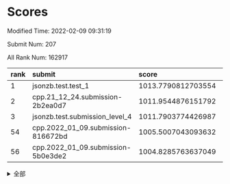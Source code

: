# Scores

Modified Time: 2022-02-09 09:31:19

Submit Num: 207

All Rank Num: 162917

| rank |               submit               |       score        |       sigma        | pk_num |
| :--- | :--------------------------------- | :----------------- | :----------------- | :----- |
| 1    | jsonzb.test.test_1                 | 1013.7790812703554 | 0.8206467636637614 | 3149   |
| 2    | cpp.21_12_24.submission-2b2ea0d7   | 1011.9544876151792 | 0.7864514866045718 | 3142   |
| 3    | jsonzb.test.submission_level_4     | 1011.7903774426987 | 0.7891431554619507 | 3140   |
| 54   | cpp.2022_01_09.submission-816672bd | 1005.5007043093632 | 0.7382730893789851 | 3150   |
| 56   | cpp.2022_01_09.submission-5b0e3de2 | 1004.8285763637049 | 0.7322756128102272 | 3148   |


<details>
<summary>全部</summary>

| rank |                 submit                 |       score        |       sigma        | pk_num |
| :--- | :------------------------------------- | :----------------- | :----------------- | :----- |
| 1    | jsonzb.test.test_1                     | 1013.7790812703554 | 0.8206467636637614 | 3149   |
| 2    | cpp.21_12_24.submission-2b2ea0d7       | 1011.9544876151792 | 0.7864514866045718 | 3142   |
| 3    | jsonzb.test.submission_level_4         | 1011.7903774426987 | 0.7891431554619507 | 3140   |
| 4    | gobigger.level_3.submission_level_3_43 | 1011.7332552780059 | 0.7785599246720689 | 3145   |
| 5    | gobigger.level_3.submission_level_3_19 | 1011.687821104651  | 0.775776114018782  | 3144   |
| 6    | gobigger.level_3.submission_level_3_34 | 1011.5392046530411 | 0.7564426265741347 | 3145   |
| 7    | gobigger.level_3.submission_level_3_38 | 1011.5081320892253 | 0.7815058552462908 | 3146   |
| 8    | gobigger.level_3.submission_level_3_22 | 1011.2502979869386 | 0.7604800021243765 | 3150   |
| 9    | gobigger.level_3.submission_level_3_42 | 1011.2467320529436 | 0.7534949435989654 | 3147   |
| 10   | gobigger.level_3.submission_level_3_18 | 1011.1639935893656 | 0.7761801847224273 | 3152   |
| 11   | gobigger.level_3.submission_level_3_27 | 1010.8846394008006 | 0.7731122076642568 | 3146   |
| 12   | gobigger.level_3.submission_level_3_29 | 1010.8465270296302 | 0.770799385365952  | 3154   |
| 13   | gobigger.level_3.submission_level_3_28 | 1010.7632139469122 | 0.7604195217833367 | 3151   |
| 14   | gobigger.level_3.submission_level_3_11 | 1010.6805181583449 | 0.7613854690734816 | 3149   |
| 15   | gobigger.level_3.submission_level_3_13 | 1010.5999758146803 | 0.77228290847737   | 3148   |
| 16   | gobigger.level_3.submission_level_3_24 | 1010.5718598303837 | 0.7805670072478714 | 3148   |
| 17   | gobigger.level_3.submission_level_3_33 | 1010.5335187268406 | 0.7843658165003    | 3139   |
| 18   | gobigger.level_3.submission_level_3_40 | 1010.5248115920135 | 0.7437388966140028 | 3148   |
| 19   | gobigger.level_3.submission_level_3_6  | 1010.3063655615806 | 0.7750973748533877 | 3150   |
| 20   | gobigger.level_3.submission_level_3_48 | 1010.2768215650264 | 0.7524453429173359 | 3148   |
| 21   | gobigger.level_3.submission_level_3_21 | 1010.2623816866502 | 0.7510230909026347 | 3145   |
| 22   | gobigger.level_3.submission_level_3_39 | 1010.2419223868017 | 0.7552836818330398 | 3151   |
| 23   | gobigger.level_3.submission_level_3_16 | 1010.2253331282503 | 0.7650749946648704 | 3146   |
| 24   | gobigger.level_3.submission_level_3_46 | 1010.2249072673939 | 0.7486965584083957 | 3144   |
| 25   | gobigger.level_3.submission_level_3_31 | 1010.2091122141044 | 0.7582354940918044 | 3144   |
| 26   | gobigger.level_3.submission_level_3_0  | 1010.1708124409231 | 0.7511659073048582 | 3145   |
| 27   | gobigger.level_3.submission_level_3_10 | 1010.15450556671   | 0.7838453237135248 | 3150   |
| 28   | gobigger.level_3.submission_level_3_20 | 1010.1274302087685 | 0.7774714757905784 | 3148   |
| 29   | gobigger.level_3.submission_level_3_23 | 1010.0877204815006 | 0.7457106103276501 | 3143   |
| 30   | gobigger.level_3.submission_level_3_17 | 1010.0276527376529 | 0.7506781225223481 | 3147   |
| 31   | gobigger.level_3.submission_level_3_36 | 1010.0178597944039 | 0.8063559999220401 | 3146   |
| 32   | gobigger.level_3.submission_level_3_4  | 1009.9692427600503 | 0.7662548633156989 | 3145   |
| 33   | gobigger.level_3.submission_level_3_30 | 1009.9540453903714 | 0.7692627446621929 | 3154   |
| 34   | gobigger.level_3.submission_level_3_44 | 1009.9509506630999 | 0.7309456126768186 | 3144   |
| 35   | gobigger.level_3.submission_level_3_15 | 1009.9184065827791 | 0.7560707099308244 | 3148   |
| 36   | gobigger.level_3.submission_level_3_41 | 1009.8778858972377 | 0.7650836680635872 | 3151   |
| 37   | gobigger.level_3.submission_level_3_5  | 1009.8626100720943 | 0.7584483382903979 | 3149   |
| 38   | gobigger.level_3.submission_level_3_47 | 1009.7827084585379 | 0.7577401062639127 | 3155   |
| 39   | gobigger.level_3.submission_level_3_2  | 1009.7772956922996 | 0.7730889669612316 | 3149   |
| 40   | gobigger.level_3.submission_level_3_1  | 1009.5551183352273 | 0.7508868934155013 | 3152   |
| 41   | gobigger.level_3.submission_level_3_14 | 1009.505378476808  | 0.7485343238653678 | 3152   |
| 42   | gobigger.level_3.submission_level_3_8  | 1009.4689724328732 | 0.7460865279427185 | 3143   |
| 43   | gobigger.level_3.submission_level_3_35 | 1009.4509193766164 | 0.7743286387216636 | 3146   |
| 44   | gobigger.level_3.submission_level_3_26 | 1009.4059237831269 | 0.7515158489170783 | 3148   |
| 45   | gobigger.level_3.submission_level_3_12 | 1009.3880583373445 | 0.7617651643312138 | 3150   |
| 46   | gobigger.level_3.submission_level_3_3  | 1009.2282382717444 | 0.76601193481938   | 3148   |
| 47   | gobigger.level_3.submission_level_3_45 | 1009.205514976864  | 0.7507530506323397 | 3149   |
| 48   | gobigger.level_3.submission_level_3_32 | 1009.1368781864802 | 0.7613012750969453 | 3147   |
| 49   | gobigger.level_3.submission_level_3_25 | 1009.0472810358067 | 0.7481222866260685 | 3151   |
| 50   | gobigger.level_3.submission_level_3_7  | 1009.0449892447111 | 0.7389205307366467 | 3146   |
| 51   | gobigger.level_3.submission_level_3_9  | 1008.8777412913704 | 0.753222077071614  | 3152   |
| 52   | gobigger.level_3.submission_level_3_37 | 1008.3275577423198 | 0.7446810763184151 | 3148   |
| 53   | gobigger.level_3.submission_level_3_49 | 1008.2258619738191 | 0.7325999138605797 | 3153   |
| 54   | cpp.2022_01_09.submission-816672bd     | 1005.5007043093632 | 0.7382730893789851 | 3150   |
| 55   | gobigger.level_1.submission_level_1_19 | 1004.8359140053315 | 0.7224885525119042 | 3147   |
| 56   | cpp.2022_01_09.submission-5b0e3de2     | 1004.8285763637049 | 0.7322756128102272 | 3148   |
| 57   | gobigger.level_1.submission_level_1_20 | 1004.7054411954035 | 0.7234354009711834 | 3155   |
| 58   | gobigger.level_1.submission_level_1_42 | 1004.3751788123052 | 0.7166275105393738 | 3145   |
| 59   | gobigger.level_1.submission_level_1_18 | 1004.2806047947187 | 0.719800259840732  | 3148   |
| 60   | gobigger.level_1.submission_level_1_43 | 1004.2695758472573 | 0.7149761981109933 | 3147   |
| 61   | gobigger.level_1.submission_level_1_10 | 1004.2514642783863 | 0.7155726095919093 | 3150   |
| 62   | gobigger.level_1.submission_level_1_30 | 1004.1741688393973 | 0.7326806293973291 | 3152   |
| 63   | gobigger.level_1.submission_level_1_13 | 1004.1726400069979 | 0.7137882503028871 | 3148   |
| 64   | gobigger.level_1.submission_level_1_26 | 1004.1042106578008 | 0.7131616485792288 | 3146   |
| 65   | gobigger.level_1.submission_level_1_35 | 1004.0182357777995 | 0.7075783871562318 | 3152   |
| 66   | gobigger.level_1.submission_level_1_46 | 1004.0146780584962 | 0.7130320753468321 | 3143   |
| 67   | gobigger.level_1.submission_level_1_41 | 1003.9039080179771 | 0.715141226232513  | 3157   |
| 68   | gobigger.level_1.submission_level_1_16 | 1003.847267531465  | 0.7294645480084567 | 3150   |
| 69   | gobigger.level_1.submission_level_1_7  | 1003.8182617825489 | 0.7191767529727804 | 3148   |
| 70   | gobigger.level_1.submission_level_1_27 | 1003.8016497431099 | 0.7150557251051913 | 3147   |
| 71   | gobigger.level_1.submission_level_1_38 | 1003.79261189095   | 0.7174720920332013 | 3147   |
| 72   | gobigger.level_1.submission_level_1_21 | 1003.7766641197253 | 0.7165539589682104 | 3149   |
| 73   | gobigger.level_1.submission_level_1_45 | 1003.7376196020189 | 0.7261911746626807 | 3149   |
| 74   | gobigger.level_1.submission_level_1_40 | 1003.6271745832457 | 0.7166206733289194 | 3150   |
| 75   | gobigger.level_1.submission_level_1_11 | 1003.6061016097069 | 0.7156890860868221 | 3152   |
| 76   | gobigger.level_1.submission_level_1_33 | 1003.594709253395  | 0.7212070829983926 | 3144   |
| 77   | gobigger.level_1.submission_level_1_31 | 1003.5882184349346 | 0.721503356528105  | 3147   |
| 78   | gobigger.level_1.submission_level_1_4  | 1003.583482518019  | 0.7393873691941191 | 3153   |
| 79   | gobigger.level_1.submission_level_1_3  | 1003.5627223424908 | 0.7211501776775233 | 3151   |
| 80   | gobigger.level_1.submission_level_1_34 | 1003.5322709057453 | 0.7141999515742662 | 3144   |
| 81   | gobigger.level_1.submission_level_1_0  | 1003.4582816264672 | 0.7265769051429316 | 3146   |
| 82   | gobigger.level_1.submission_level_1_17 | 1003.4110016166145 | 0.7188726010576643 | 3147   |
| 83   | gobigger.level_1.submission_level_1_39 | 1003.3992443761299 | 0.7207235805327016 | 3145   |
| 84   | gobigger.level_1.submission_level_1_12 | 1003.3705743591905 | 0.7055035327989492 | 3147   |
| 85   | gobigger.level_1.submission_level_1_8  | 1003.3108137190726 | 0.7237808807934589 | 3143   |
| 86   | gobigger.level_1.submission_level_1_24 | 1003.2601392486094 | 0.7195452798207367 | 3152   |
| 87   | gobigger.level_1.submission_level_1_14 | 1003.1959506660114 | 0.7143222765895126 | 3146   |
| 88   | gobigger.level_1.submission_level_1_1  | 1003.1420089060896 | 0.7076525361974965 | 3152   |
| 89   | gobigger.level_1.submission_level_1_29 | 1003.1259701841515 | 0.7197152436182939 | 3151   |
| 90   | gobigger.level_1.submission_level_1_36 | 1003.099693421285  | 0.7190959839518047 | 3143   |
| 91   | gobigger.level_1.submission_level_1_28 | 1003.0316327883783 | 0.7140013131236315 | 3150   |
| 92   | gobigger.level_1.submission_level_1_49 | 1002.9771315498043 | 0.7262366738162498 | 3150   |
| 93   | gobigger.level_1.submission_level_1_6  | 1002.9501260693165 | 0.7173627969914289 | 3148   |
| 94   | gobigger.level_1.submission_level_1_9  | 1002.8774361069583 | 0.71937556153015   | 3148   |
| 95   | gobigger.level_1.submission_level_1_25 | 1002.875512521565  | 0.704642153585023  | 3145   |
| 96   | gobigger.level_1.submission_level_1_5  | 1002.8210893181093 | 0.7131114639473404 | 3146   |
| 97   | gobigger.level_1.submission_level_1_37 | 1002.7875415890836 | 0.7221460165541412 | 3147   |
| 98   | gobigger.level_1.submission_level_1_23 | 1002.6818862208568 | 0.7221685310460156 | 3146   |
| 99   | gobigger.level_1.submission_level_1_15 | 1002.6627267372594 | 0.7147250225850559 | 3150   |
| 100  | gobigger.level_1.submission_level_1_2  | 1002.598169586306  | 0.7097888697930856 | 3150   |
| 101  | gobigger.level_1.submission_level_1_32 | 1002.5232375736587 | 0.7275602213406134 | 3147   |
| 102  | gobigger.level_1.submission_level_1_22 | 1002.5081936278555 | 0.709196052699303  | 3144   |
| 103  | gobigger.level_1.submission_level_1_48 | 1002.3555214285304 | 0.7201377303436399 | 3155   |
| 104  | gobigger.level_1.submission_level_1_47 | 1002.0300287190579 | 0.7120218380998239 | 3153   |
| 105  | gobigger.level_1.submission_level_1_44 | 1001.8977349825319 | 0.7148975745732622 | 3149   |
| 106  | gobigger.random.submission_random_48   | 996.9797332050799  | 0.7158482814604666 | 3148   |
| 107  | gobigger.random.submission_random_30   | 996.9090020984053  | 0.6991773908260949 | 3151   |
| 108  | gobigger.random.submission_random_31   | 996.8723707208192  | 0.7062747158848576 | 3147   |
| 109  | gobigger.random.submission_random_16   | 996.8511310781761  | 0.7108183664110026 | 3144   |
| 110  | gobigger.random.submission_random_27   | 996.5806300178967  | 0.7051268087712728 | 3148   |
| 111  | gobigger.random.submission_random_34   | 996.5600212113862  | 0.7186034339481467 | 3147   |
| 112  | gobigger.random.submission_random_49   | 996.5571657808189  | 0.7088495853822798 | 3148   |
| 113  | gobigger.random.submission_random_0    | 996.5373907036872  | 0.703407242030066  | 3147   |
| 114  | gobigger.random.submission_random_44   | 996.516961822254   | 0.7138645606888501 | 3147   |
| 115  | gobigger.random.submission_random_24   | 996.376208705796   | 0.7119474263801835 | 3149   |
| 116  | gobigger.random.submission_random_21   | 996.3201895771543  | 0.710999483229952  | 3149   |
| 117  | gobigger.random.submission_random_6    | 996.2996251629992  | 0.7133142379518229 | 3155   |
| 118  | gobigger.random.submission_random_42   | 996.2905356280073  | 0.7185217547212972 | 3147   |
| 119  | gobigger.random.submission_random_19   | 996.2699400381389  | 0.708870366488982  | 3149   |
| 120  | gobigger.random.submission_random_8    | 996.236133495224   | 0.7188980246179616 | 3148   |
| 121  | gobigger.random.submission_random_36   | 996.2148182890624  | 0.7049602246141642 | 3150   |
| 122  | gobigger.random.submission_random_39   | 996.194486284315   | 0.7188759105027801 | 3150   |
| 123  | gobigger.random.submission_random_35   | 996.185252259758   | 0.7185065938959969 | 3147   |
| 124  | gobigger.random.submission_random_26   | 996.1839423380198  | 0.7122657325272767 | 3152   |
| 125  | gobigger.random.submission_random_14   | 996.1087402827362  | 0.6936686848062568 | 3148   |
| 126  | gobigger.random.submission_random_9    | 996.0420463653755  | 0.7064155124181342 | 3146   |
| 127  | gobigger.random.submission_random_12   | 995.9740512300972  | 0.7076464054489052 | 3147   |
| 128  | gobigger.random.submission_random_7    | 995.8745556597596  | 0.7185899055914782 | 3146   |
| 129  | gobigger.random.submission_random_47   | 995.822962435671   | 0.7104292109182357 | 3150   |
| 130  | gobigger.random.submission_random_11   | 995.7970855342293  | 0.7069723177784624 | 3152   |
| 131  | gobigger.random.submission_random_43   | 995.643104706912   | 0.7226874441821366 | 3150   |
| 132  | gobigger.random.submission_random_38   | 995.6326380078167  | 0.7140807384351547 | 3149   |
| 133  | gobigger.random.submission_random_41   | 995.6168879224555  | 0.7106012187781785 | 3149   |
| 134  | gobigger.random.submission_random_33   | 995.5536808090826  | 0.713232363578522  | 3152   |
| 135  | gobigger.random.submission_random_22   | 995.5525791602308  | 0.7164582461508632 | 3147   |
| 136  | gobigger.random.submission_random_1    | 995.5485219638499  | 0.7089013824477995 | 3155   |
| 137  | gobigger.random.submission_random_29   | 995.5386084264403  | 0.7246802123611824 | 3150   |
| 138  | gobigger.random.submission_random_3    | 995.4936646142571  | 0.709629841053146  | 3149   |
| 139  | gobigger.random.submission_random_2    | 995.4840584548078  | 0.7131731229354288 | 3149   |
| 140  | gobigger.random.submission_random_17   | 995.4635145112206  | 0.7104896587909711 | 3150   |
| 141  | gobigger.random.submission_random_40   | 995.4006962902968  | 0.7226497621507758 | 3147   |
| 142  | gobigger.random.submission_random_5    | 995.2774613925016  | 0.7105623282296898 | 3142   |
| 143  | gobigger.random.submission_random_46   | 995.2411283271326  | 0.7171795147180194 | 3144   |
| 144  | gobigger.random.submission_random_45   | 995.205140206028   | 0.7209476700558403 | 3149   |
| 145  | gobigger.random.submission_random_4    | 995.1314902780318  | 0.715193427849354  | 3148   |
| 146  | gobigger.random.submission_random_32   | 995.0703092975033  | 0.7125495969034451 | 3146   |
| 147  | gobigger.random.submission_random_15   | 994.9650637433552  | 0.7047484683992797 | 3147   |
| 148  | gobigger.random.submission_random_37   | 994.9334866238427  | 0.7186241363738444 | 3144   |
| 149  | gobigger.random.submission_random_10   | 994.8696520052025  | 0.7233488052308974 | 3148   |
| 150  | gobigger.random.submission_random_18   | 994.839863742199   | 0.7016826593256444 | 3152   |
| 151  | gobigger.random.submission_random_25   | 994.7677365412984  | 0.708247799318301  | 3148   |
| 152  | gobigger.random.submission_random_23   | 994.7453799883456  | 0.7184094174971566 | 3151   |
| 153  | gobigger.random.submission_random_28   | 994.6167420640575  | 0.7108793965540885 | 3151   |
| 154  | gobigger.random.submission_random_13   | 994.3749022383935  | 0.7214696592735997 | 3143   |
| 155  | gobigger.random.submission_random_20   | 994.196701492091   | 0.7219044053931444 | 3146   |
| 156  | gobigger.level_2.submission_level_2_4  | 993.7494704904991  | 0.7437194161486552 | 3141   |
| 157  | gobigger.level_2.submission_level_2_24 | 993.2460544350968  | 0.7327099003612908 | 3149   |
| 158  | gobigger.level_2.submission_level_2_31 | 993.2010666661066  | 0.7500871788219535 | 3147   |
| 159  | gobigger.level_2.submission_level_2_40 | 992.8994255622788  | 0.726709469900973  | 3149   |
| 160  | gobigger.level_2.submission_level_2_36 | 992.8563571289139  | 0.7619436407337742 | 3150   |
| 161  | gobigger.level_2.submission_level_2_8  | 992.8158048267537  | 0.7430062825805033 | 3151   |
| 162  | gobigger.level_2.submission_level_2_42 | 992.8154888934027  | 0.7402486702756017 | 3148   |
| 163  | gobigger.level_2.submission_level_2_20 | 992.6528390515163  | 0.7375344152689186 | 3148   |
| 164  | gobigger.level_2.submission_level_2_17 | 992.6067697868524  | 0.7284343175865028 | 3151   |
| 165  | gobigger.level_2.submission_level_2_45 | 992.5452100084714  | 0.7503164771540503 | 3148   |
| 166  | gobigger.level_2.submission_level_2_22 | 992.5374885936255  | 0.729988001464309  | 3139   |
| 167  | gobigger.level_2.submission_level_2_34 | 992.5281244617231  | 0.7540373810489276 | 3147   |
| 168  | gobigger.level_2.submission_level_2_49 | 992.5235114900271  | 0.7391865248588041 | 3145   |
| 169  | gobigger.level_2.submission_level_2_1  | 992.5192963010692  | 0.7488510760327168 | 3152   |
| 170  | gobigger.level_2.submission_level_2_30 | 992.4597693322456  | 0.7284514279086646 | 3147   |
| 171  | gobigger.level_2.submission_level_2_37 | 992.407309805512   | 0.7430891448447694 | 3150   |
| 172  | gobigger.level_2.submission_level_2_26 | 992.4068366048073  | 0.7345709885808033 | 3146   |
| 173  | gobigger.level_2.submission_level_2_32 | 992.3387190085888  | 0.7499688687214299 | 3149   |
| 174  | gobigger.level_2.submission_level_2_48 | 992.3018388272251  | 0.7475001729773691 | 3152   |
| 175  | gobigger.level_2.submission_level_2_14 | 992.269899499888   | 0.749139269146201  | 3148   |
| 176  | gobigger.level_2.submission_level_2_19 | 992.2604505593772  | 0.7478445271177736 | 3150   |
| 177  | gobigger.level_2.submission_level_2_12 | 992.249389680753   | 0.7410639355717251 | 3152   |
| 178  | gobigger.level_2.submission_level_2_5  | 992.1978079195636  | 0.7433943529299298 | 3148   |
| 179  | gobigger.level_2.submission_level_2_25 | 992.1652780423591  | 0.7412800891130299 | 3146   |
| 180  | gobigger.level_2.submission_level_2_0  | 992.1358079244812  | 0.7392082069986069 | 3151   |
| 181  | gobigger.level_2.submission_level_2_38 | 991.9310309275654  | 0.749329713197143  | 3144   |
| 182  | gobigger.level_2.submission_level_2_23 | 991.8723087221658  | 0.7350038253729245 | 3145   |
| 183  | gobigger.level_2.submission_level_2_47 | 991.8067138012223  | 0.7599020869786949 | 3147   |
| 184  | gobigger.level_2.submission_level_2_29 | 991.7800210255452  | 0.7420285994694772 | 3149   |
| 185  | gobigger.level_2.submission_level_2_16 | 991.733515448526   | 0.7495503432714328 | 3145   |
| 186  | gobigger.level_2.submission_level_2_46 | 991.7081581808329  | 0.7415210894743279 | 3146   |
| 187  | gobigger.level_2.submission_level_2_33 | 991.6854713749512  | 0.7358151535828343 | 3146   |
| 188  | gobigger.level_2.submission_level_2_7  | 991.6728990379602  | 0.7338445721661915 | 3147   |
| 189  | gobigger.level_2.submission_level_2_13 | 991.6698619658359  | 0.7512527659775932 | 3147   |
| 190  | gobigger.level_2.submission_level_2_10 | 991.6299592256008  | 0.75012753745639   | 3154   |
| 191  | gobigger.level_2.submission_level_2_11 | 991.4910436182424  | 0.7488838445455548 | 3152   |
| 192  | gobigger.level_2.submission_level_2_21 | 991.4551549342115  | 0.7488719439608986 | 3144   |
| 193  | gobigger.level_2.submission_level_2_27 | 991.4459881964962  | 0.7411254410835383 | 3150   |
| 194  | gobigger.level_2.submission_level_2_9  | 991.3661028263566  | 0.7512815866092186 | 3144   |
| 195  | gobigger.level_2.submission_level_2_41 | 991.2457747504903  | 0.7485910934454398 | 3154   |
| 196  | gobigger.level_2.submission_level_2_39 | 991.1522917093577  | 0.7576559209379207 | 3151   |
| 197  | gobigger.level_2.submission_level_2_44 | 991.1243848872869  | 0.764261592006353  | 3153   |
| 198  | gobigger.level_2.submission_level_2_3  | 990.8736785177869  | 0.7640758313873524 | 3148   |
| 199  | gobigger.level_2.submission_level_2_43 | 990.8569258051926  | 0.7522926558152857 | 3151   |
| 200  | gobigger.level_2.submission_level_2_15 | 990.7966605553743  | 0.7546500184653584 | 3146   |
| 201  | gobigger.level_2.submission_level_2_6  | 990.670489639622   | 0.7447416888462818 | 3150   |
| 202  | gobigger.level_2.submission_level_2_18 | 990.4374873038639  | 0.7643328578171451 | 3148   |
| 203  | gobigger.level_2.submission_level_2_2  | 990.3754580707367  | 0.7714049387872702 | 3147   |
| 204  | gobigger.level_2.submission_level_2_35 | 989.9990503205778  | 0.8023226595708908 | 3147   |
| 205  | gobigger.level_2.submission_level_2_28 | 989.4791124453344  | 0.7695717045180716 | 3147   |
| 206  | gobigger.none.submission_none_1        | 978.4922775488901  | 1.3511201608573324 | 3149   |
| 207  | gobigger.none.submission_none_0        | 977.173379147597   | 1.3664054248002397 | 3149   |

</details>